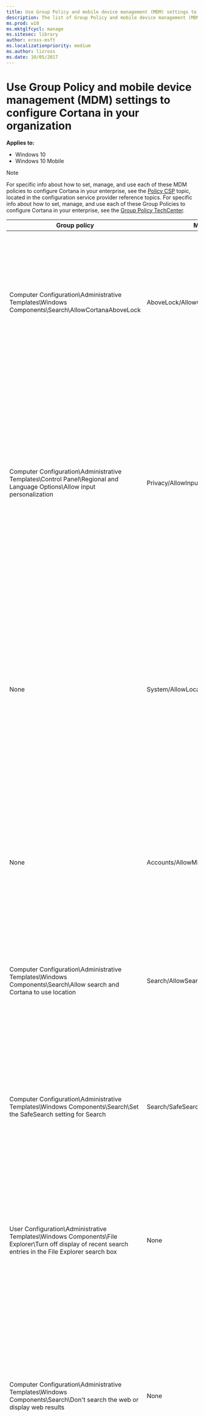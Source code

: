 ```yaml
---
title: Use Group Policy and mobile device management (MDM) settings to configure Cortana in your organization (Windows 10)
description: The list of Group Policy and mobile device management (MDM) policy settings that apply to Cortana at work.
ms.prod: w10
ms.mktglfcycl: manage
ms.sitesec: library
author: eross-msft
ms.localizationpriority: medium
ms.author: lizross
ms.date: 10/05/2017
---
```


# Use Group Policy and mobile device management (MDM) settings to configure Cortana in your organization
**Applies to:**

-   Windows 10
-   Windows 10 Mobile

>[!NOTE]
>For specific info about how to set, manage, and use each of these MDM policies to configure Cortana in your enterprise, see the [Policy CSP](http://go.microsoft.com/fwlink/p/?LinkId=717380) topic, located in the configuration service provider reference topics. For specific info about how to set, manage, and use each of these Group Policies to configure Cortana in your enterprise, see the [Group Policy TechCenter](http://go.microsoft.com/fwlink/p/?LinkId=717381).

|Group policy |MDM policy |Description |
|-------------|-----------|------------|
|Computer Configuration\Administrative Templates\Windows Components\Search\AllowCortanaAboveLock|AboveLock/AllowCortanaAboveLock|Specifies whether an employee can interact with Cortana using voice commands when the system is locked.<p>**Note**<br>This setting only applies to Windows 10 for desktop devices. |
|Computer Configuration\Administrative Templates\Control Panel\Regional and Language Options\Allow input personalization|Privacy/AllowInputPersonalization|Specifies whether an employee can use voice commands with Cortana in your organization.<p>**In Windows 10, version 1511**<br>Cortana won’t work if this setting is turned off (disabled).<p>**In Windows 10, version 1607 and later**<br>Cortana still works if this setting is turned off (disabled).|
|None|System/AllowLocation|Specifies whether to allow app access to the Location service.<p>**In Windows 10, version 1511**<br>Cortana won’t work if this setting is turned off (disabled).<p>**In Windows 10, version 1607 and later**<br>Cortana still works if this setting is turned off (disabled).|
|None|Accounts/AllowMicrosoftAccountConnection|Specifies whether to allow employees to sign in using a Microsoft account (MSA) from Windows apps.<p>Use this setting if you only want to support Azure AD in your organization.|
|Computer Configuration\Administrative Templates\Windows Components\Search\Allow search and Cortana to use location|Search/AllowSearchToUseLocation|Specifies whether Cortana can use your current location during searches and for location reminders.|
|Computer Configuration\Administrative Templates\Windows Components\Search\Set the SafeSearch setting for Search|Search/SafeSearchPermissions|Specifies what level of safe search (filtering adult content) is required.<p>**Note**<br>This setting only applies to Windows 10 Mobile. Other versions of Windows should use Don't search the web or display web results. |
|User Configuration\Administrative Templates\Windows Components\File Explorer\Turn off display of recent search entries in the File Explorer search box|None|Specifies whether the search box can suggest recent queries and prevent entries from being stored in the registry for future reference.|
|Computer Configuration\Administrative Templates\Windows Components\Search\Don't search the web or display web results|None|Specifies whether search can perform queries on the web and if the web results are displayed in search.<p>**In Windows 10 Pro edition**<br>This setting can’t be managed.<p>**In Windows 10 Enterprise edition**<br>Cortana won't work if this setting is turned off (disabled).|
|Computer Configuration\Administrative Templates\Windows Components\Search\Allow Cortana|Experience/AllowCortana|Specifies whether employees can use Cortana.<p>**Important**<br>Cortana won’t work if this setting is turned off (disabled). However, employees can still perform local searches even with Cortana turned off.|











 
